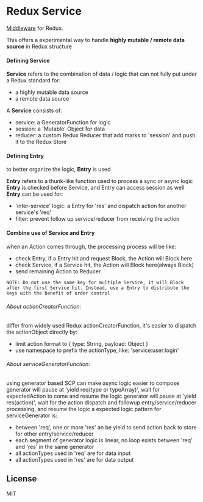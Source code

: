 Redux Service
=============

[Middleware](http://redux.js.org/docs/advanced/Middleware.html) for Redux.

This offers a experimental way to handle **highly mutable / remote data source** in Redux structure


#### Defining Service
**Service** refers to the combination of data / logic that can not fully put under a Redux standard for:
 - a highly mutable data source
 - a remote data source

A **Service** consists of:
 - service: a GeneratorFunction for logic
 - session: a 'Mutable' Object for data
 - reducer: a custom Redux Reducer that add marks to 'session' and push it to the Redux Store


#### Defining Entry
to better organize the logic, **Entry** is used

**Entry** refers to a thunk-like function used to process a sync or async logic
**Entry** is checked before Service, and Entry can access session as well
**Entry** can be used for:
 - 'inter-service' logic: a Entry for 'res' and dispatch action for another service's 'req'
 - filter: prevent follow up service/reducer from receiving the action

#### Combine use of Service and Entry

when an Action comes through, the processing process will be like:
 - check Entry, if a Entry hit and request Block, the Action will Block here
 - check Service, if a Service hit, the Action will Block here(always Block)
 - send remaining Action to Reducer

`NOTE:
 Do not use the same key for multiple Service, it will Block after the first Service hit.
 Instead, use a Entry to distribute the keys with the benefit of order control`


###### About actionCreatorFunction:
differ from widely used Redux actionCreatorFunction, it's easier to dispatch the actionObject directly by:
 - limit action format to { type: String, payload: Object }
 - use namespace to prefix the actionType, like: 'service:user:login'

###### About serviceGeneratorFunction:
using generator based SCP can make async logic easier to compose
generator will pause at 'yield req(type or typeArray)', wait for expectedAction to come and resume the logic
generator will pause at 'yield res(action)', wait for the action dispatch and followup entry/service/reducer processing, and resume the logic
a expected logic pattern for serviceGenerator is:
 - between 'req', one or more 'res' an be yield to send action back to store for other entry/service/reducer
 - each segment of generator logic is linear, no loop exists between 'req' and 'res' in the same generator
 - all actionTypes used in 'req' are for data input
 - all actionTypes used in 'res' are for data output


## License

MIT

